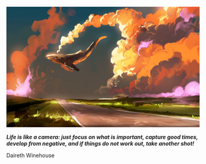 <p align="center"><img src="readme.jpeg"></p>

_**Life is like a camera: just focus on what is important, capture good times, develop from negative, and if things do not work out, take another shot!**_

Daireth Winehouse